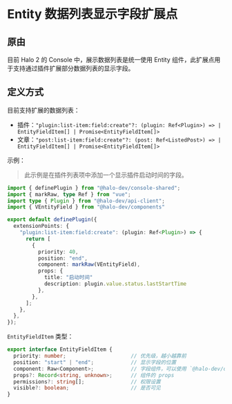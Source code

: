 # Entity 数据列表显示字段扩展点

## 原由

目前 Halo 2 的 Console 中，展示数据列表是统一使用 Entity 组件，此扩展点用于支持通过插件扩展部分数据列表的显示字段。

## 定义方式

目前支持扩展的数据列表：

- 插件：`"plugin:list-item:field:create"?: (plugin: Ref<Plugin>) => | EntityFieldItem[] | Promise<EntityFieldItem[]>`
- 文章：`"post:list-item:field:create"?: (post: Ref<ListedPost>) => | EntityFieldItem[] | Promise<EntityFieldItem[]>`

示例：

> 此示例是在插件列表项中添加一个显示插件启动时间的字段。

```ts
import { definePlugin } from "@halo-dev/console-shared";
import { markRaw, type Ref } from "vue";
import type { Plugin } from "@halo-dev/api-client";
import { VEntityField } from "@halo-dev/components"

export default definePlugin({
  extensionPoints: {
    "plugin:list-item:field:create": (plugin: Ref<Plugin>) => {
      return [
        {
          priority: 40,
          position: "end",
          component: markRaw(VEntityField),
          props: {
            title: "启动时间"
            description: plugin.value.status.lastStartTime
          },
        },
      ];
    },
  },
});
```

`EntityFieldItem` 类型：

```ts
export interface EntityFieldItem {
  priority: number;                     // 优先级，越小越靠前
  position: "start" | "end";            // 显示字段的位置
  component: Raw<Component>;            // 字段组件，可以使用 `@halo-dev/components` 中提供的 `VEntityField`，也可以自定义
  props?: Record<string, unknown>;      // 组件的 props
  permissions?: string[];               // 权限设置
  visible?: boolean;                    // 是否可见
}
```
